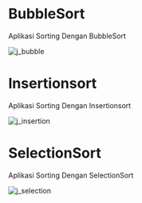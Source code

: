 # BubbleSort

Aplikasi Sorting Dengan BubbleSort

![j_bubble](https://user-images.githubusercontent.com/47927755/137375072-e27c508a-6547-4ee2-bd72-791a77e61108.PNG)

# Insertionsort

Aplikasi Sorting Dengan Insertionsort

![j_insertion](https://user-images.githubusercontent.com/47927755/137375096-c1a5288c-d80a-4bd8-83a5-958fe07e5c05.PNG)

# SelectionSort

Aplikasi Sorting Dengan SelectionSort

![j_selection](https://user-images.githubusercontent.com/47927755/137376668-301312c5-4b4a-48b6-bc3a-62765ae9c844.PNG)

